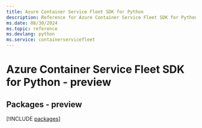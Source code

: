 ```yaml
---
title: Azure Container Service Fleet SDK for Python
description: Reference for Azure Container Service Fleet SDK for Python
ms.date: 08/30/2024
ms.topic: reference
ms.devlang: python
ms.service: containerservicefleet
---
```

# Azure Container Service Fleet SDK for Python - preview
## Packages - preview
[!INCLUDE [packages](container-service-fleet-index.md)]